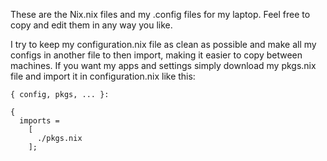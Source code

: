 These are the Nix.nix files and my .config files for my laptop. Feel free to copy and edit them in any way you like.

I try to keep my configuration.nix file as clean as possible and make all my configs in another file to then import, making it easier to copy between machines.
If you want my apps and settings simply download my pkgs.nix file and import it in configuration.nix like this:

````
{ config, pkgs, ... }:

{
  imports =
    [
      ./pkgs.nix
    ];
````
